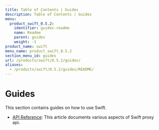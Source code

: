 ```yaml
---
title: Table of Contents | Guides
description: Table of Contents | Guides
menu:
  product_swift_0.5.2:
    identifier: guides-readme
    name: Readme
    parent: guides
    weight: -1
product_name: swift
menu_name: product_swift_0.5.2
section_menu_id: guides
url: /products/swift/0.5.2/guides/
aliases:
  - /products/swift/0.5.2/guides/README/
---
```


# Guides

This section contains guides on how to use Swift.

- [API Reference](/products/swift/0.5.2/guides/api): This article documents various aspects of Swift proxy api.
